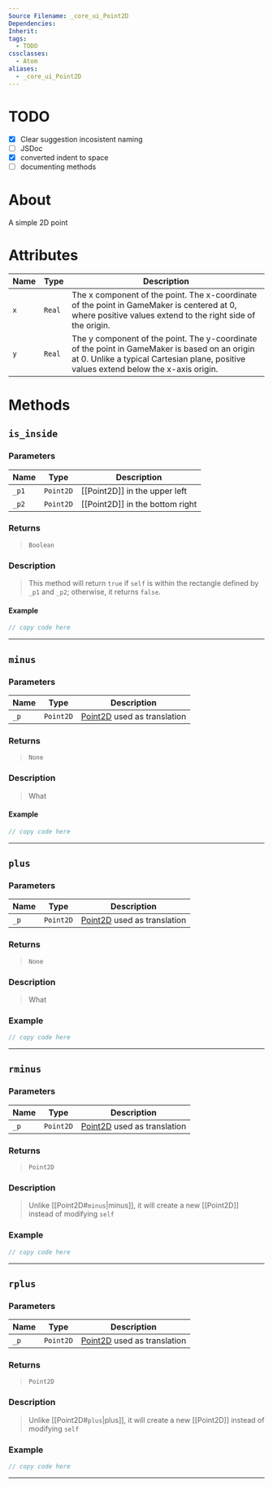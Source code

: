 ```yaml
---
Source Filename: _core_ui_Point2D
Dependencies: 
Inherit: 
tags:
  - TODO
cssclasses:
  - Atom
aliases:
  - _core_ui_Point2D
---
```

# TODO
- [x] Clear suggestion incosistent naming
- [ ] JSDoc
- [x] converted indent to space
- [ ] documenting methods
# About
A simple 2D point

# Attributes
|Name|Type|Description|
|---|---|---|
|`x` |`Real` |The x component of the point. The x-coordinate of the point in GameMaker is centered at 0, where positive values extend to the right side of the origin.  |
|`y` |`Real` |The y component of the point. The y-coordinate of the point in GameMaker is based on an origin at 0. Unlike a typical Cartesian plane, positive values extend below the x-axis origin.  |
# Methods
## `is_inside`

### Parameters

| Name | Type | Description |
| ---- | ---- | ---- |
| `_p1` | `Point2D` | [[Point2D]] in the upper left |
| `_p2` | `Point2D` | [[Point2D]] in the bottom right |
### Returns 
> `Boolean`

### Description
> This method will return `true` if `self` is within the rectangle defined by `_p1` and `_p2`; otherwise, it returns `false`.

#### Example
   
```js
// copy code here
```

---

## `minus`

### Parameters
| Name | Type | Description |
| ---- | ---- | ---- |
| `_p` | `Point2D` | [Point2D](app://obsidian.md/Point2D) used as translation  |

### Returns 
> `None` 

### Description
> What

#### Example
   
```js
// copy code here
```

---


## `plus`

### Parameters
| Name | Type | Description |
| ---- | ---- | ---- |
| `_p` | `Point2D` | [Point2D](app://obsidian.md/Point2D) used as translation  |

### Returns 
> `None` 

### Description
> What

### Example
   
```js
// copy code here
```

---

## `rminus`

### Parameters
| Name | Type | Description |
| ---- | ---- | ---- |
| `_p` | `Point2D` | [Point2D](app://obsidian.md/Point2D) used as translation  |
### Returns 
> `Point2D` 

### Description
> Unlike [[Point2D#`minus`|minus]], it will create a new [[Point2D]] instead of modifying `self`

### Example
   
```js
// copy code here
```

---

## `rplus`

### Parameters
| Name | Type | Description |
| ---- | ---- | ---- |
| `_p` | `Point2D` | [Point2D](app://obsidian.md/Point2D) used as translation  |
### Returns 
> `Point2D` 

### Description
> Unlike [[Point2D#`plus`|plus]], it will create a new [[Point2D]] instead of modifying `self`

### Example
   
```js
// copy code here
```

---
